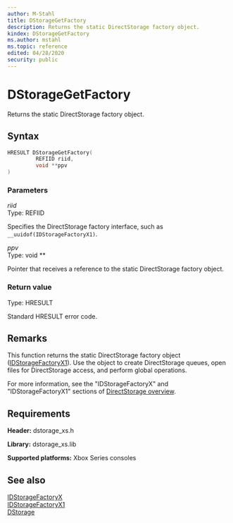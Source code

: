```yaml
---
author: M-Stahl
title: DStorageGetFactory
description: Returns the static DirectStorage factory object.
kindex: DStorageGetFactory
ms.author: mstahl
ms.topic: reference
edited: 04/28/2020
security: public
---
```


# DStorageGetFactory  

Returns the static DirectStorage factory object.  

## Syntax  
  
```cpp
HRESULT DStorageGetFactory(  
         REFIID riid,  
         void **ppv  
)  
```  
  
### Parameters  
  
*riid* &nbsp;&nbsp;  
Type: REFIID  
  
Specifies the DirectStorage factory interface, such as `__uuidof(IDStorageFactoryX1)`.  
  
*ppv* &nbsp;&nbsp;  
Type: void \*\* 
  
Pointer that receives a reference to the static DirectStorage factory object.    
  
### Return value
Type: HRESULT
  
Standard HRESULT error code.

## Remarks

This function returns the static DirectStorage factory object ([IDStorageFactoryX1](../interfaces/IDStorageFactoryX1/idstoragefactoryx1.md)). Use the object to create DirectStorage queues, open files for DirectStorage access, and perform global operations. 

For more information, see the "IDStorageFactoryX" and "IDStorageFactoryX1" sections
of [DirectStorage overview](../../../../system/overviews/directstorage/directstorage-overview.md). 

## Requirements  
  
**Header:** dstorage_xs.h  
  
**Library:** dstorage_xs.lib  
  
**Supported platforms:** Xbox Series consoles  
  
## See also  
[IDStorageFactoryX](../interfaces/IDStorageFactoryX/idstoragefactoryx.md)  
[IDStorageFactoryX1](../interfaces/IDStorageFactoryX1/idstoragefactoryx1.md)  
[DStorage](../dstorage_members.md)  
  